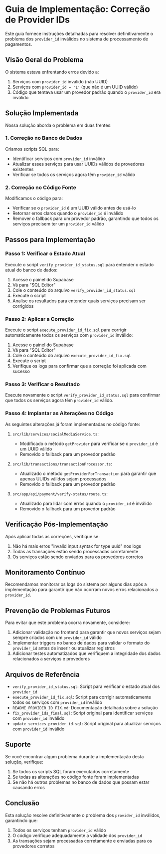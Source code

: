 # Guia de Implementação: Correção de Provider IDs

Este guia fornece instruções detalhadas para resolver definitivamente o problema dos `provider_id` inválidos no sistema de processamento de pagamentos.

## Visão Geral do Problema

O sistema estava enfrentando erros devido a:

1. Serviços com `provider_id` inválido (não UUID)
2. Serviços com `provider_id = '1'` (que não é um UUID válido)
3. Código que tentava usar um provedor padrão quando o `provider_id` era inválido

## Solução Implementada

Nossa solução aborda o problema em duas frentes:

### 1. Correção no Banco de Dados

Criamos scripts SQL para:
- Identificar serviços com `provider_id` inválido
- Atualizar esses serviços para usar UUIDs válidos de provedores existentes
- Verificar se todos os serviços agora têm `provider_id` válido

### 2. Correção no Código Fonte

Modificamos o código para:
- Verificar se o `provider_id` é um UUID válido antes de usá-lo
- Retornar erros claros quando o `provider_id` é inválido
- Remover o fallback para um provedor padrão, garantindo que todos os serviços precisem ter um `provider_id` válido

## Passos para Implementação

### Passo 1: Verificar o Estado Atual

Execute o script `verify_provider_id_status.sql` para entender o estado atual do banco de dados:

1. Acesse o painel do Supabase
2. Vá para "SQL Editor"
3. Cole o conteúdo do arquivo `verify_provider_id_status.sql`
4. Execute o script
5. Analise os resultados para entender quais serviços precisam ser corrigidos

### Passo 2: Aplicar a Correção

Execute o script `execute_provider_id_fix.sql` para corrigir automaticamente todos os serviços com `provider_id` inválido:

1. Acesse o painel do Supabase
2. Vá para "SQL Editor"
3. Cole o conteúdo do arquivo `execute_provider_id_fix.sql`
4. Execute o script
5. Verifique os logs para confirmar que a correção foi aplicada com sucesso

### Passo 3: Verificar o Resultado

Execute novamente o script `verify_provider_id_status.sql` para confirmar que todos os serviços agora têm `provider_id` válido.

### Passo 4: Implantar as Alterações no Código

As seguintes alterações já foram implementadas no código fonte:

1. `src/lib/services/socialMediaService.ts`:
   - Modificado o método `getProvider` para verificar se o `provider_id` é um UUID válido
   - Removido o fallback para um provedor padrão

2. `src/lib/transactions/transactionProcessor.ts`:
   - Atualizado o método `getProviderForTransaction` para garantir que apenas UUIDs válidos sejam processados
   - Removido o fallback para um provedor padrão

3. `src/app/api/payment/verify-status/route.ts`:
   - Atualizado para lidar com erros quando o `provider_id` é inválido
   - Removido o fallback para um provedor padrão

## Verificação Pós-Implementação

Após aplicar todas as correções, verifique se:

1. Não há mais erros "invalid input syntax for type uuid" nos logs
2. Todas as transações estão sendo processadas corretamente
3. Os serviços estão sendo enviados para os provedores corretos

## Monitoramento Contínuo

Recomendamos monitorar os logs do sistema por alguns dias após a implementação para garantir que não ocorram novos erros relacionados a `provider_id`.

## Prevenção de Problemas Futuros

Para evitar que este problema ocorra novamente, considere:

1. Adicionar validação no frontend para garantir que novos serviços sejam sempre criados com um `provider_id` válido
2. Implementar triggers no banco de dados para validar o formato do `provider_id` antes de inserir ou atualizar registros
3. Adicionar testes automatizados que verifiquem a integridade dos dados relacionados a serviços e provedores

## Arquivos de Referência

- `verify_provider_id_status.sql`: Script para verificar o estado atual dos `provider_id`
- `execute_provider_id_fix.sql`: Script para corrigir automaticamente todos os serviços com `provider_id` inválido
- `README_PROVIDER_ID_FIX.md`: Documentação detalhada sobre a solução
- `fix_provider_ids_final.sql`: Script original para identificar serviços com `provider_id` inválido
- `update_services_provider_id.sql`: Script original para atualizar serviços com `provider_id` inválido

## Suporte

Se você encontrar algum problema durante a implementação desta solução, verifique:

1. Se todos os scripts SQL foram executados corretamente
2. Se todas as alterações no código fonte foram implementadas
3. Se não há outros problemas no banco de dados que possam estar causando erros

## Conclusão

Esta solução resolve definitivamente o problema dos `provider_id` inválidos, garantindo que:

1. Todos os serviços tenham `provider_id` válido
2. O código verifique adequadamente a validade dos `provider_id`
3. As transações sejam processadas corretamente e enviadas para os provedores corretos
